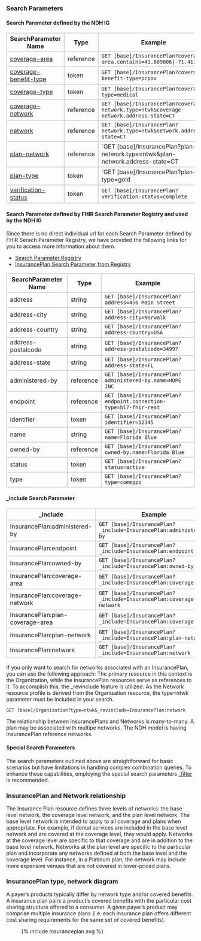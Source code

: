 ### Search Parameters
#### Search Parameter defined by the NDH IG
<style>
    th{border: solid 2px lightgrey;}
    td{border: solid 2px lightgrey;}
</style>

| **SearchParameter Name** | **Type** | **Example** |
|---------------------------|----------|-------------|
| [coverage-area](SearchParameter-insuranceplan-coverage-area.html) |	reference | `GET [base]/InsurancePlan?coverage-area.contains=41.809006\|-71.41177` |
| [coverage-benefit-type](SearchParameter-insuranceplan-coverage-benefit-type.html) |	token |`GET [base]/InsurancePlan?coverage-benefit-type=pcpov` |
| [coverage-type](SearchParameter-insuranceplan-coverage-type.html) | token |`GET [base]/InsurancePlan?coverage-type=medical` |
| [coverage-network](SearchParameter-insuranceplan-coverage-network.html) | reference |`GET [base]/InsurancePlan?coverage-network.type=ntwk&coverage-network.address-state=CT` |
| [network](SearchParameter-insuranceplan-network.html) | reference |`GET [base]/InsurancePlan?network.type=ntwk&network.address-state=CT` |
| [plan-network](SearchParameter-insuranceplan-plan-network.html) | reference |`GET [base]/InsurancePlan?plan-network.type=ntwk&plan-network.address-state=CT |
| [plan-type](SearchParameter-insuranceplan-plan-type.html)	| token |`GET [base]/InsurancePlan?plan-type=gold |
| [verification-status](SearchParameter-insuranceplan-verification-status.html) |	token |`GET [base]/InsurancePlan?verification-status=complete` |


#### Search Parameter defined by FHIR Search Parameter Registry and used by the NDH IG 
Since there is no direct individual url for each Search Parameter defined by FHIR Serach Parameter Registry, we have provided the following links for you to access more information about them.

- [Search Parameter Registry](https://hl7.org/fhir/R4/searchparameter-registry.html)  
- [InsurancePlan Search Parameter from Registry](https://hl7.org/fhir/R4/insuranceplan.html#search)

<style>
    
    th{border: solid 2px lightgrey;}
    td{border: solid 2px lightgrey;}
</style>

| **SearchParameter Name** | **Type** | **Example** |
|--------------------------|----------|-------------|
| address | string |`GET [base]/InsurancePlan?address=456 Main Street` |
| address-city | string |`GET [base]/InsurancePlan?address-city=Norwalk` | 
| address-country | string |`GET [base]/InsurancePlan?address-country=USA` |
| address-postalcode | string |`GET [base]/InsurancePlan?address-postalcode=34997` |
| address-state | string |`GET [base]/InsurancePlan?address-state=FL` |
| administered-by | reference |`GET [base]/InsurancePlan?administered-by.name=HOPE INC` |
| endpoint | reference |`GET [base]/InsurancePlan?endpoint.connection-type=hl7-fhir-rest` |
| identifier | token |`GET [base]/InsurancePlan?identifier=12345` |
| name | string |`GET [base]/InsurancePlan?name=Florida Blue` |
| owned-by | reference |`GET [base]/InsurancePlan?owned-by.name=Florida Blue` |
| status | token |`GET [base]/InsurancePlan?status=active` |
| type | token |`GET [base]/InsurancePlan?type=commppo` |


#### _include Search Parameter
<style>  
    th{border: solid 2px lightgrey;}
    td{border: solid 2px lightgrey;}
</style>

| **_include** | **Example** |
|--------------|-------------|
| InsurancePlan:administered-by |`GET [base]/InsurancePlan?_include=InsurancePlan:administered-by` |
| InsurancePlan:endpoint |`GET [base]/InsurancePlan?_include=InsurancePlan:endpoint` |
| InsurancePlan:owned-by |`GET [base]/InsurancePlan?_include=InsurancePlan:owned-by` |
| InsurancePlan:coverage-area |`GET [base]/InsurancePlan?_include=InsurancePlan:coverage-area` |
| InsurancePlan:coverage-network | `GET [base]/InsurancePlan?_include=InsurancePlan:coverage-network`|
| InsurancePlan:plan-coverage-area |`GET [base]/InsurancePlan?_include=InsurancePlan:coverage-area` |
| InsurancePlan:plan-network | `GET [base]/InsurancePlan?_include=InsurancePlan:plan-network` |
| InsurancePlan:network | `GET [base]/InsurancePlan?_include=InsurancePlan:network` |


If you only want to search for networks associated with an InsurancePlan, you can use the following approach:
The primary resource in this context is the Organization, while the InsurancePlan resources serve as references to it. To accomplish this, the _revinclude feature is utilized. As the Network resource profile is derived from the Organization resource, the type=ntwk parameter must be included in your search.

`GET [base]/Organization?type=ntwk&_revinclude=InsurancePlan:network`

The relationship between InsurancePlans and Networks is many-to-many. A plan may be associated with multipe networks. The NDH model is having InsurancePlan reference networks.  

#### Special Search Parameters
The search parameters outlined above are straightforward for basic scenarios but have limitations in handling complex combination queries. To enhance these capabilities, employing the special search parameters [_filter](https://hl7.org/fhir/R5/search_filter.html#3.2.3) is recommended.


### InsurancePlan and Network relationship
The Insurance Plan resource defines three levels of networks: the base level network, the coverage level network, and the plan level network. The base level network is intended to apply to all coverage and plans when appropriate. For example, if dental services are included in the base level network and are covered at the coverage level, they would apply. Networks at the coverage level are specific to that coverage and are in addition to the base level network. Networks at the plan level are specific to the particular plan and incorporate any networks defined at both the base level and the coverage level. For instance, in a Platinum plan, the network may include more expensive venues that are not covered in lower-priced plans.

### InsurancePlan type, network diagram
A payer’s products typically differ by network type and/or covered benefits. A insurance plan pairs a product’s covered benefits with the particular cost sharing structure offered to a consumer. A given payer’s product may comprise multiple insurance plans (i.e. each insurance plan offers different cost sharing requirements for the same set of covered benefits). 

<figure>
    {% include insuranceplan.svg %}
    <figcaption> </figcaption>
</figure>